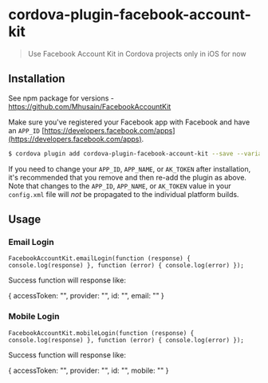 # cordova-plugin-facebook-account-kit

> Use Facebook Account Kit in Cordova projects only in iOS for now

## Installation

See npm package for versions - https://github.com/Mhusain/FacebookAccountKit

Make sure you've registered your Facebook app with Facebook and have an `APP_ID` [https://developers.facebook.com/apps](https://developers.facebook.com/apps).

```bash
$ cordova plugin add cordova-plugin-facebook-account-kit --save --variable APP_ID="123456789" --variable APP_NAME="myApplication" --variable AK_TOKEN="AccountKitClientToken"
```

If you need to change your `APP_ID`, `APP_NAME`, or `AK_TOKEN` after installation, it's recommended that you remove and then re-add the plugin as above. Note that changes to the `APP_ID`, `APP_NAME`, or `AK_TOKEN` value in your `config.xml` file will *not* be propagated to the individual platform builds.

## Usage

### Email Login

`FacebookAccountKit.emailLogin(function (response) { console.log(response) }, function (error) { console.log(error) });`

Success function will response like:

{
accessToken: "<long string>",
provider: "<string>",
id: "<string>",
email: "<email>"
}

### Mobile Login

`FacebookAccountKit.mobileLogin(function (response) { console.log(response) }, function (error) { console.log(error) });`

Success function will response like:

{
accessToken: "<long string>",
provider: "<string>",
id: "<string>",
mobile: "<mobile>"
}

